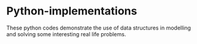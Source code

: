 # Python-implementations
These python codes demonstrate the use of data structures in modelling and solving some interesting real life problems.
